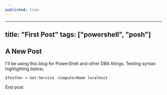 ```yaml
---
published: true
---
```

---
title: "First Post"
tags: ["powershell", "posh"]
---

## A New Post

I'll be using this blog for PowerShell and other DBA things. Testing syntax highlighting below;

`$TestVar = Get-Service -ComputerName localhost`

End post
